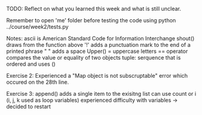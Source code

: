 TODO: Reflect on what you learned this week and what is still unclear.

Remember to open 'me' folder before testing the code using python ../course/week2/tests.py

Notes:
    ascii is American Standard Code for Information Interchange
    shout() draws from the function above
    '!' adds a punctuation mark to the end of a printed phrase
    " " adds a space
    Upper() = uppercase letters
    == operator compares the value or equality of two objects
    tuple: serquence that is ordered and uses ()

Exercise 2:
    Experienced a "Map object is not subscruptable" error which occured on the 28th line. 

Exercise 3:
    append() adds a single item to the exisitng list
    can use count or i (i, j, k used as loop variables)
    experienced difficulty with variables -> decided to restart